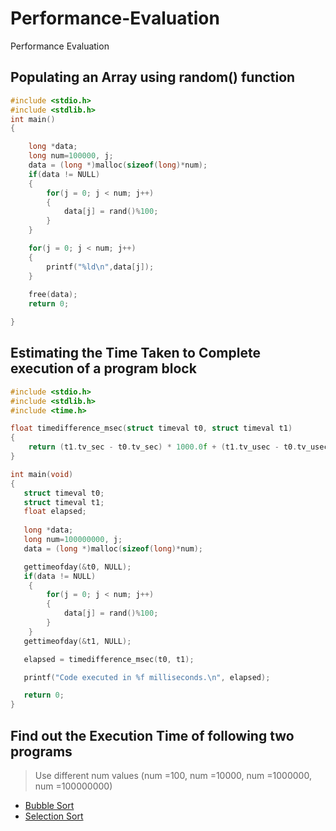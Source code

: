 # Performance-Evaluation
Performance Evaluation

## Populating an Array using random() function

```C
#include <stdio.h>
#include <stdlib.h>
int main()
{

    long *data;
    long num=100000, j;
    data = (long *)malloc(sizeof(long)*num);
    if(data != NULL)
    {
        for(j = 0; j < num; j++)
        {
            data[j] = rand()%100;
        }
    }

    for(j = 0; j < num; j++)
    {
        printf("%ld\n",data[j]);
    }
    
    free(data);
    return 0;

}

```

## Estimating the Time Taken to Complete execution of a program block

```C
#include <stdio.h>
#include <stdlib.h>
#include <time.h>

float timedifference_msec(struct timeval t0, struct timeval t1)
{
    return (t1.tv_sec - t0.tv_sec) * 1000.0f + (t1.tv_usec - t0.tv_usec) / 1000.0f;
}

int main(void)
{
   struct timeval t0;
   struct timeval t1;
   float elapsed;
   
   long *data;
   long num=100000000, j;
   data = (long *)malloc(sizeof(long)*num);

   gettimeofday(&t0, NULL);
   if(data != NULL)
    {
        for(j = 0; j < num; j++)
        {
            data[j] = rand()%100;
        }
    }
   gettimeofday(&t1, NULL);

   elapsed = timedifference_msec(t0, t1);

   printf("Code executed in %f milliseconds.\n", elapsed);

   return 0;
}
```
## Find out the Execution Time of following two programs 

> Use different num values (num =100, num =10000, num =1000000, num =100000000)
-   [Bubble Sort](https://github.com/binooa/Performance-Evaluation/blob/main/BubbleSort.c)
-   [Selection Sort](https://github.com/binooa/Performance-Evaluation/blob/main/SelectionSort.c)

